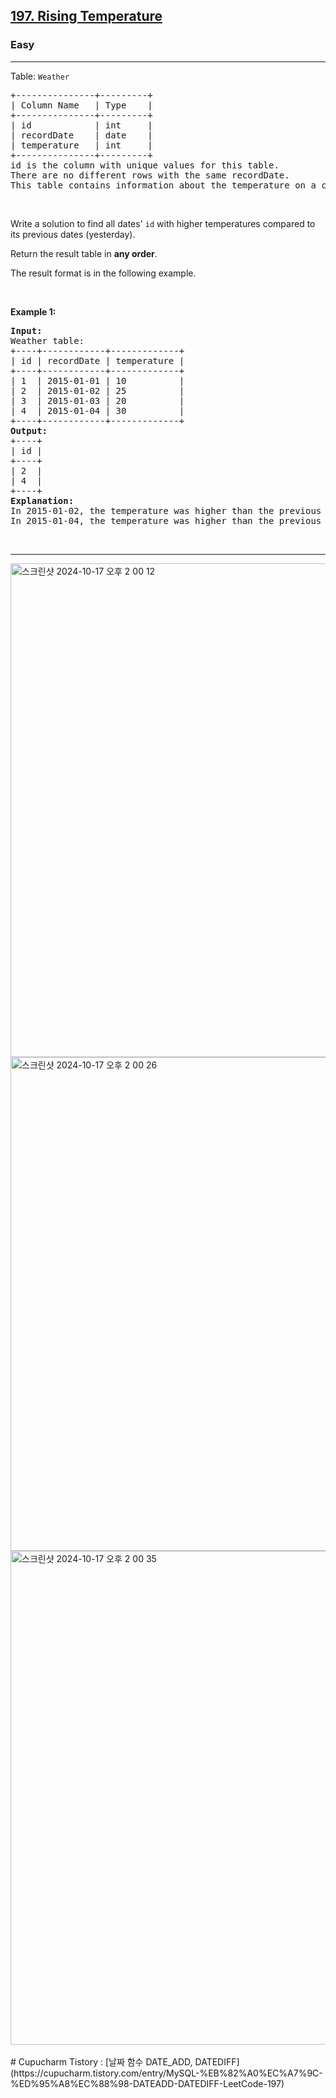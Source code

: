 <h2><a href="https://leetcode.com/problems/rising-temperature">197. Rising Temperature</a></h2><h3>Easy</h3><hr><p>Table: <code>Weather</code></p>

<pre>
+---------------+---------+
| Column Name   | Type    |
+---------------+---------+
| id            | int     |
| recordDate    | date    |
| temperature   | int     |
+---------------+---------+
id is the column with unique values for this table.
There are no different rows with the same recordDate.
This table contains information about the temperature on a certain day.
</pre>

<p>&nbsp;</p>

<p>Write a solution to find all dates&#39; <code>id</code> with higher temperatures compared to its previous dates (yesterday).</p>

<p>Return the result table in <strong>any order</strong>.</p>

<p>The result format is in the following example.</p>

<p>&nbsp;</p>
<p><strong class="example">Example 1:</strong></p>

<pre>
<strong>Input:</strong> 
Weather table:
+----+------------+-------------+
| id | recordDate | temperature |
+----+------------+-------------+
| 1  | 2015-01-01 | 10          |
| 2  | 2015-01-02 | 25          |
| 3  | 2015-01-03 | 20          |
| 4  | 2015-01-04 | 30          |
+----+------------+-------------+
<strong>Output:</strong> 
+----+
| id |
+----+
| 2  |
| 4  |
+----+
<strong>Explanation:</strong> 
In 2015-01-02, the temperature was higher than the previous day (10 -&gt; 25).
In 2015-01-04, the temperature was higher than the previous day (20 -&gt; 30).
</pre>

<br/>
<hr>
<img width="790" alt="스크린샷 2024-10-17 오후 2 00 12" src="https://github.com/user-attachments/assets/2752305a-b0bb-4c87-a4b3-284be1cdf190">
<img width="790" alt="스크린샷 2024-10-17 오후 2 00 26" src="https://github.com/user-attachments/assets/f00eb23a-0e39-4ed9-b95d-11130f7672c6">
<img width="790" alt="스크린샷 2024-10-17 오후 2 00 35" src="https://github.com/user-attachments/assets/f2714859-d63c-442c-9d64-c08d7893d99b">
<br/>
<br/>
# Cupucharm Tistory : [날짜 함수 DATE_ADD, DATEDIFF](https://cupucharm.tistory.com/entry/MySQL-%EB%82%A0%EC%A7%9C-%ED%95%A8%EC%88%98-DATEADD-DATEDIFF-LeetCode-197)

